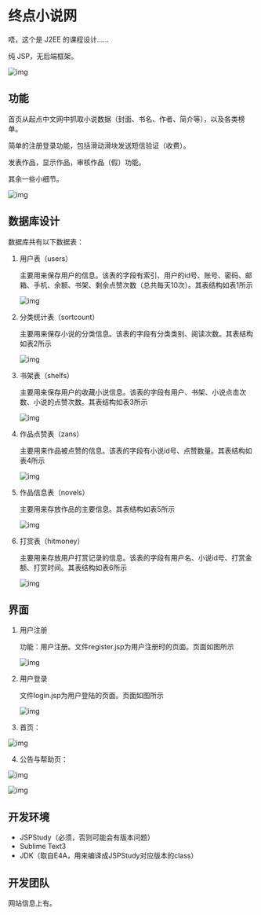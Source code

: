 # 终点小说网

唔，这个是 J2EE 的课程设计……

纯 JSP，无后端框架。

![img](README.assets/clip_image012-1551266017248.jpg)



## 功能

首页从起点中文网中抓取小说数据（封面、书名、作者、简介等），以及各类榜单。

简单的注册登录功能，包括滑动滑块发送短信验证（收费）。

发表作品，显示作品，审核作品（假）功能。

其余一些小细节。

![img](README.assets/clip_image002.gif)



## 数据库设计

数据库共有以下数据表：

1. 用户表（users）

   主要用来保存用户的信息。该表的字段有索引、用户的id号、账号、密码、邮箱、手机、余额、书架、剩余点赞次数（总共每天10次）。其表结构如表1所示

   ![img](README.assets/clip_image002.jpg)

2. 分类统计表（sortcount）

   主要用来保存小说的分类信息。该表的字段有分类类别、阅读次数。其表结构如表2所示

   ![img](README.assets/clip_image004.jpg)

3. 书架表（shelfs）

   主要用来保存用户的收藏小说信息。该表的字段有用户、书架、小说点击次数、小说的点赞次数。其表结构如表3所示

   ![img](README.assets/clip_image006.jpg)

4. 作品点赞表（zans）

   主要用来作品被点赞的信息。该表的字段有小说id号、点赞数量。其表结构如表4所示

   ![img](README.assets/clip_image008.jpg)

5. 作品信息表（novels）

   主要用来存放作品的主要信息。其表结构如表5所示

   ![img](README.assets/clip_image010.jpg)

6. 打赏表（hitmoney）

   主要用来存放用户打赏记录的信息。该表的字段有用户名、小说id号、打赏金额、打赏时间。其表结构如表6所示

   ![img](README.assets/clip_image012.jpg)





## 界面

1. 用户注册

   功能：用户注册。文件register.jsp为用户注册时的页面。页面如图所示

   ![img](README.assets/clip_image002-1551266017247.jpg)

 

2. 用户登录

   文件login.jsp为用户登陆的页面。页面如图所示

   ![img](README.assets/clip_image004-1551266017247.jpg)



3. 首页：

![img](README.assets/clip_image012-1551266017248.jpg)

4. 公告与帮助页：

![img](README.assets/clip_image014.jpg)

![img](README.assets/clip_image016.jpg)





## 开发环境

- JSPStudy（必须，否则可能会有版本问题）
- Sublime Text3
- JDK（取自E4A，用来编译成JSPStudy对应版本的class）



## 开发团队

网站信息上有。